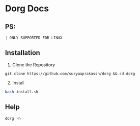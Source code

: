 # Dorg Docs

## PS:

    | ONLY SUPPORTED FOR LINUX

## Installation

1. Clone the Repository

```
git clone https://github.com/suryaaprakassh/dorg && cd dorg
```

2. Install

```bash
bash install.sh
```

## Help

`dorg -h`
